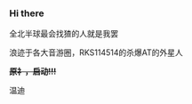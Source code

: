 ### Hi there

<!--
**hlqwd/hlqwd** is a ✨ _special_ ✨ repository because its `README.md` (this file) appears on your GitHub profile.

Here are some ideas to get you started:

- 🔭 I’m currently working on ...
- 🌱 I’m currently learning ...
- 👯 I’m looking to collaborate on ...
- 🤔 I’m looking for help with ...
- 💬 Ask me about ...
- 📫 How to reach me: ...
- 😄 Pronouns: ...
- ⚡ Fun fact: ...
-->

全北半球最会找猹的人就是我罢

浪迹于各大音游圈，RKS114514的杀爆AT的外星人

~~**原礻，启动!!!**~~

温迪

